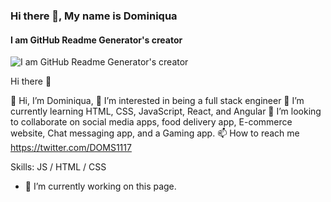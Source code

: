 ### Hi there 👋, My name is Dominiqua
#### I am GitHub Readme Generator's creator
![I am GitHub Readme Generator's creator](https://new.express.adobe.com/published/urn:aaid:sc:VA6C2:e90f30d4-855d-4ae9-b385-1eb4edab64be?promoid=Y69SGM5H&mv=other)

Hi there 👋

👋 Hi, I’m Dominiqua,
👀 I’m interested in being a full stack engineer
🌱 I’m currently learning HTML, CSS, JavaScript, React, and Angular
💞️ I’m looking to collaborate on social media apps, food delivery app, E-commerce website, Chat messaging app, and a Gaming app.
📫 How to reach me https://twitter.com/DOMS1117

Skills: JS / HTML / CSS

- 🔭 I’m currently working on this page. 




